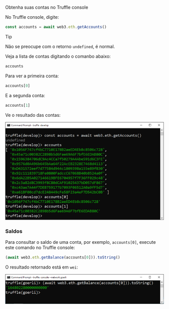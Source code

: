 
Obtenha suas contas no Truffle console

No Truffle console, digite:

```javascript
const accounts = await web3.eth.getAccounts()
```

> [!TIP]
> Não se preocupe com o retorno `undefined`, é normal. 

Veja a lista de contas digitando o comanbo abaixo:

```javascript
accounts
```

Para ver a primeira conta:

```javascript
accounts[0]
```

E a segunda conta:

```javascript
accounts[1]
```

Ve o resultado das contas:

![accounts](../../images/truffle/image-07.png)


### Saldos

Para consultar o saldo de uma conta, por exemplo, `accounts[0]`,
execute este comando no Truffle console:

```javascript
(await web3.eth.getBalance(accounts[0])).toString()
```

O resultado retornado está em `wei`:

![getBalance](../../images/truffle/image-12.png)
